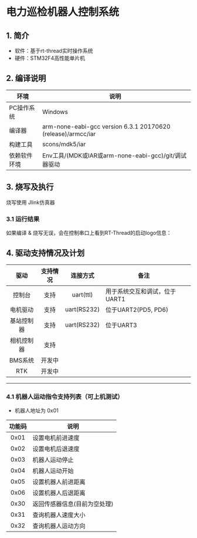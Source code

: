 # 电力巡检机器人控制系统

## 1. 简介

- 软件：基于rt-thread实时操作系统
- 硬件：STM32F4高性能单片机
  

## 2. 编译说明


| 环境         | 说明                                                         |
| ------------ | ------------------------------------------------------------ |
| PC操作系统   | Windows                                                      |
| 编译器       | arm-none-eabi-gcc version 6.3.1 20170620 (release)/armcc/iar |
| 构建工具     | scons/mdk5/iar                                               |
| 依赖软件环境 | Env工具/(MDK或IAR或arm-none-eabi-gcc)/git/调试器驱动         |




## 3. 烧写及执行

烧写使用 Jlink仿真器

### 3.1 运行结果

如果编译 & 烧写无误，会在控制串口上看到RT-Thread的启动logo信息：




## 4. 驱动支持情况及计划

| 驱动       | 支持情况 | 连接方式 | 备注                         |                          |
| :--------: | :------: | :--------------------------: | ---------- | ---------- |
| 控制台 | 支持 | uart(ttl) | 用于系统交互和调试，位于UART1 |  |
| 电机驱动 | 支持     | uart(RS232) | 位于UART2(PD5, PD6) |                     |
| 基站控制器  | 支持     | uart(RS232) | 位于UART3 |  |
| 相机控制器 | 支持     |      |                      |                      |
| BMS系统 | 开发中   |      |                       |                       |
| RTK | 开发中  |      |           |           |

------

### 4.1 机器人运动指令支持列表（可上机测试）

- 机器人地址为 0x01

| 功能码 | 说明                         |
| :----: | ---------------------------- |
|  0x01  | 设置电机前进速度             |
|  0x02  | 设置电机后退速度             |
|  0x03  | 机器人运动停止               |
|  0x04  | 机器人运动开始               |
|  0x05  | 设置机器人前进距离           |
|  0x06  | 设置机器人后退距离           |
|  0x30  | 返回传感器信息(目前为空处理) |
|  0x31  | 查询机器人速度大小           |
|  0x32  | 查询机器人运动方向           |
